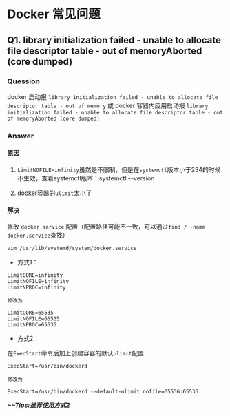 # Docker 常见问题

## Q1. library initialization failed - unable to allocate file descriptor table - out of memoryAborted (core dumped)

### Quession

docker 启动报 `library initialization failed - unable to allocate file descriptor table - out of memory`
或 docker
容器内应用启动报 `library initialization failed - unable to allocate file descriptor table - out of memoryAborted (core dumped)`

### Answer

#### 原因

1. `LimitNOFILE=infinity`虽然是不限制，但是在`systemctl`版本小于234的时候不生效，查看systemctl版本：systemctl --version

2. docker容器的`ulimit`太小了

#### 解决

修改 `docker.service` 配置（配置路径可能不一致，可以通过`find / -name docker.service`查找）

```bash 
vim /usr/lib/systemd/system/docker.service
```

* 方式1：

```shell
LimitCORE=infinity
LimitNOFILE=infinity
LimitNPROC=infinity

修改为

LimitCORE=65535
LimitNOFILE=65535
LimitNPROC=65535
```

* 方式2：

在`ExecStart`命令后加上创建容器的默认`ulimit`配置

```shell
ExecStart=/usr/bin/dockerd 

修改为

ExecStart=/usr/bin/dockerd --default-ulimit nofile=65536:65536
```

***~~Tips:推荐使用方式2***

